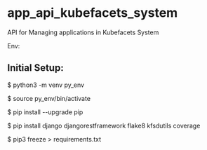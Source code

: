# app_api_kubefacets_system
API for Managing applications in Kubefacets System


Env:
## Initial Setup:
$ python3 -m venv py_env

$ source py_env/bin/activate

$ pip install --upgrade pip

$ pip install django djangorestframework flake8 kfsdutils coverage

$ pip3 freeze > requirements.txt